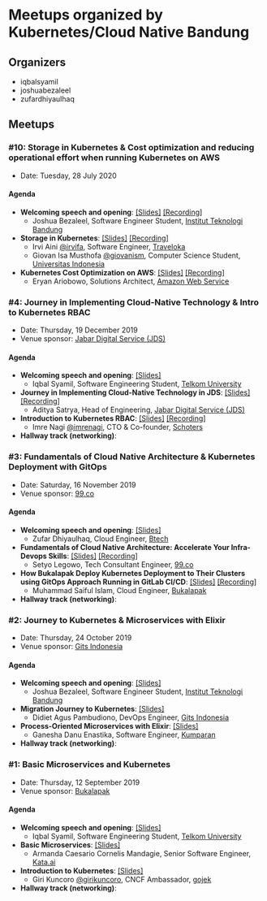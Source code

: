 # Meetups organized by Kubernetes/Cloud Native Bandung

## Organizers
- iqbalsyamil
- joshuabezaleel
- zufardhiyaulhaq

## Meetups

### #10: Storage in Kubernetes & Cost optimization and reducing operational effort when running Kubernetes on AWS

- Date: Tuesday, 28 July 2020


#### Agenda

- **Welcoming speech and opening**:  [[Slides]](https://github.com/cloudnative-id/meetups/blob/master/bandung/slides/10-community-slide.pdf) [[Recording]](https://www.youtube.com/watch?v=bjgSkBloG0g)
	- Joshua Bezaleel, Software Engineer Student, [Institut Teknologi Bandung](https://itb.ac.id)
- **Storage in Kubernetes**:  [[Slides]](https://github.com/cloudnative-id/meetups/blob/master/bandung/slides/10-cloud-native-storage-orchestration-rook.pdf) [[Recording]](https://www.youtube.com/watch?v=bjgSkBloG0g)
	- Irvi Aini [@irvifa](https://github.com/irvifa), Software Engineer, [Traveloka](https://www.traveloka.com)
	- Giovan Isa Musthofa [@giovanism](https://github.com/giovanism), Computer Science Student, [Universitas Indonesia](https://www.ui.ac.id/)
- **Kubernetes Cost Optimization on AWS**:  [[Slides]](https://github.com/cloudnative-id/meetups/blob/master/bandung/slides/10-kubernetes-cost-optimization-on-aws.pdf) [[Recording]](https://www.youtube.com/watch?v=bjgSkBloG0g)
	- Eryan Ariobowo, Solutions Architect, [Amazon Web Service](https://www.amazon.com)

### #4: Journey in Implementing Cloud-Native Technology & Intro to Kubernetes RBAC

- Date: Thursday, 19 December 2019
- Venue sponsor:  [Jabar Digital Service (JDS)](https://digitalservice.jabarprov.go.id/)

#### Agenda

- **Welcoming speech and opening**:  [[Slides]](https://github.com/cloudnative-id/meetups/blob/master/bandung/slides/04-community-slide.pdf)
	- Iqbal Syamil, Software Engineering Student, [Telkom University](https://telkomuniversity.ac.id)
- **Journey in Implementing Cloud-Native Technology in JDS**:  [[Slides]](https://github.com/cloudnative-id/meetups/blob/master/bandung/slides/04-journey-in-adopting-cloud-native-technology-in-jds.pdf) [[Recording]](https://www.youtube.com/watch?v=u0Miv0Et_s8&feature=youtu.be)
	- Aditya Satrya, Head of Engineering, [Jabar Digital Service (JDS)](https://digitalservice.jabarprov.go.id/)
- **Introduction to Kubernetes RBAC**:  [[Slides]](https://github.com/cloudnative-id/meetups/blob/master/bandung/slides/04-intro-to-kubernetes-rbac.pdf) [[Recording]](https://www.youtube.com/watch?v=u0Miv0Et_s8&feature=youtu.be)
	- Imre Nagi [@imrenagi](https://github.com/imrenagi), CTO & Co-founder, [Schoters](https://www.schoters.com)
- **Hallway track (networking)**: 

### #3: Fundamentals of Cloud Native Architecture & Kubernetes Deployment with GitOps

- Date: Saturday, 16 November 2019
- Venue sponsor:  [99.co](https://www.99.co/id)

#### Agenda

- **Welcoming speech and opening**:  [[Slides]](https://github.com/cloudnative-id/meetups/blob/master/bandung/slides/03-community-slide.pdf)
	- Zufar Dhiyaulhaq, Cloud Engineer, [Btech](https://www.btech.id)
- **Fundamentals of Cloud Native Architecture: Accelerate Your Infra-Devops Skills**:  [[Slides]](https://github.com/cloudnative-id/meetups/blob/master/bandung/slides/03-fundamentals-of-cloud-native-architecture.pdf) [[Recording]](https://youtu.be/pbNl_T3HI10)
	- Setyo Legowo, Tech Consultant Engineer, [99.co](https://www.99.co/id)
- **How Bukalapak Deploy Kubernetes Deployment to Their Clusters using GitOps Approach Running in GitLab CI/CD**:  [[Slides]](https://github.com/cloudnative-id/meetups/blob/master/bandung/slides/03-deployment-to-kubernetes-in-bukalapak.pdf) [[Recording]](https://youtu.be/pbNl_T3HI10)
	- Muhammad Saiful Islam, Cloud Engineer, [Bukalapak](https://www.bukalapak.com)
- **Hallway track (networking)**: 

### #2: Journey to Kubernetes & Microservices with Elixir

- Date: Thursday, 24 October 2019
- Venue sponsor:  [Gits Indonesia](https://www.gits.co.id)

#### Agenda

- **Welcoming speech and opening**:  [[Slides]](https://github.com/cloudnative-id/meetups/blob/master/bandung/slides/02-community-slide.pdf)
	- Joshua Bezaleel, Software Engineer Student, [Institut Teknologi Bandung](https://itb.ac.id)
- **Migration Journey to Kubernetes**:  [[Slides]](https://github.com/cloudnative-id/meetups/blob/master/bandung/slides/02-journey-to-kubernetes-migration-from-docker-swarm.pdf)
	- Didiet Agus Pambudiono, DevOps Engineer, [Gits Indonesia](https://www.gits.co.id)
- **Process-Oriented Microservices with Elixir**:  [[Slides]](https://github.com/cloudnative-id/meetups/blob/master/bandung/slides/02-process-oriented-microservice-with-elixir.pdf)
	- Ganesha Danu Enastika, Software Engineer, [Kumparan](https://www.kumparan.com)
- **Hallway track (networking)**: 

### #1: Basic Microservices and Kubernetes

- Date: Thursday, 12 September 2019
- Venue sponsor:  [Bukalapak](https://www.bukalapak.com)

#### Agenda

- **Welcoming speech and opening**:  [[Slides]](https://github.com/cloudnative-id/meetups/blob/master/bandung/slides/01-community-slide.pdf)
	- Iqbal Syamil, Software Engineering Student, [Telkom University](https://telkomuniversity.ac.id)
- **Basic Microservices**:  [[Slides]](https://github.com/cloudnative-id/meetups/blob/master/bandung/slides/01-introduction-to-microservices.pdf)
	- Armanda Caesario Cornelis Mandagie, Senior Software Engineer, [Kata.ai](https://www.kata.ai)
- **Introduction to Kubernetes**:  [[Slides]](https://github.com/cloudnative-id/meetups/blob/master/bandung/slides/01-introduction-to-kubernetes.pdf)
	- Giri Kuncoro [@girikuncoro](https://github.com/girikuncoro), CNCF Ambassador, [gojek](https://gojek.io)
- **Hallway track (networking)**: 
